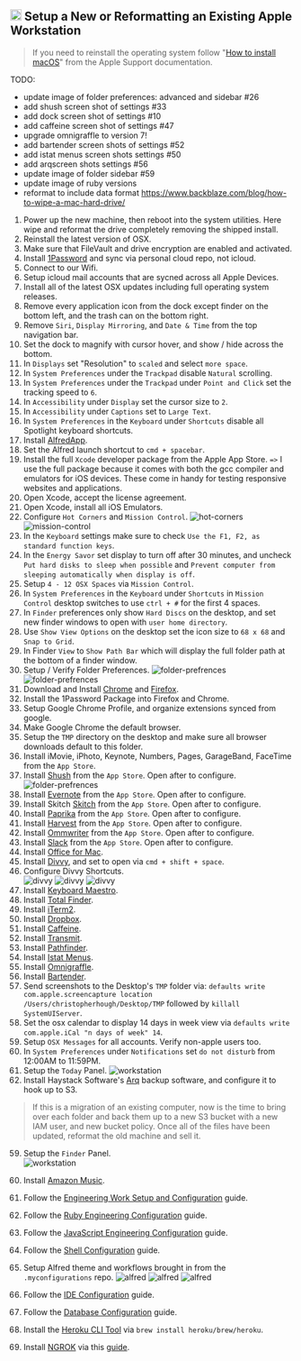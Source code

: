 ## <img src="https://cdn.rawgit.com/chrishough/my-public-data/master/my-configurations/installation.svg" height="20"> Setup a New or Reformatting an Existing Apple Workstation

> If you need to reinstall the operating system follow "[How to install macOS](https://support.apple.com/en-us/HT204904)" from the Apple Support documentation.



TODO: 
- update image of folder preferences: advanced and sidebar #26
- add shush screen shot of settings #33
- add dock screen shot of settings #10
- add caffeine screen shot of settings #47
- upgrade omnigraffle to version 7!
- add bartender screen shots of settings #52
- add istat menus screen shots settings #50
- add arqscreen shots settings #56
- update image of folder sidebar #59
- update image of ruby versions
- reformat to include data format https://www.backblaze.com/blog/how-to-wipe-a-mac-hard-drive/



1. Power up the new machine, then reboot into the system utilities. Here wipe and reformat the drive completely removing the shipped install. 
2. Reinstall the latest version of OSX. 
3. Make sure that FileVault and drive encryption are enabled and activated.
4. Install [1Password](https://1password.com/) and sync via personal cloud repo, not icloud.
5. Connect to our Wifi.
6. Setup icloud mail accounts that are sycned across all Apple Devices.
7. Install all of the latest OSX updates including full operating system releases.
8. Remove every application icon from the dock except finder on the bottom left, and the trash can on the bottom right.
9. Remove `Siri`, `Display Mirroring`, and `Date & Time` from the top navigation bar.
10. Set the dock to magnify with cursor hover, and show / hide across the bottom.
11. In `Displays` set "Resolution" to `scaled` and select `more space`.
12. In `System Preferences` under the `Trackpad` disable `Natural` scrolling.
13. In `System Preferences` under the `Trackpad` under `Point and Click` set the tracking speed to `6`.
14. In `Accessibility` under `Display` set the cursor size to `2`.
15. In `Accessibility` under `Captions` set to `Large Text`.
12. In `System Preferences` in the `Keyboard` under `Shortcuts` disable all Spotlight keyboard shortcuts.
13. Install [AlfredApp](https://www.alfredapp.com/).
14. Set the Alfred launch shortcut to `cmd + spacebar`.
15. Install the full `Xcode` developer package from the Apple App Store. `=>` I use the full package because it comes with both the gcc compiler and emulators for iOS devices. These come in handy for testing responsive websites and applications.
16. Open Xcode, accept the license agreement.
17. Open Xcode, install all iOS Emulators.
18. Configure `Hot Corners` and `Mission Control`.
  ![hot-corners](https://github.com/chrishough/my-public-data/raw/master/my-configurations/20180414/workstation/hot-corners.png)
  ![mission-control](https://github.com/chrishough/my-public-data/raw/master/my-configurations/20180414/workstation/mission-control.png)
19. In the `Keyboard` settings make sure to check `Use the F1, F2, as standard function keys`.
20. In the `Energy Savor` set display to turn off after 30 minutes, and uncheck `Put hard disks to sleep when possible` and `Prevent computer from sleeping automatically when display is off`.
21. Setup `4 - 12 OSX Spaces` via `Mission Control`.
22. In `System Preferences` in the `Keyboard` under `Shortcuts` in `Mission Control` desktop switches to use `ctrl + #` for the first 4 spaces.
23. In `Finder` preferences only show `Hard Discs` on the desktop, and set new finder windows to open with `user home directory`.
24. Use `Show View Options` on the desktop set the icon size to `68 x 68` and `Snap to Grid`.
25. In Finder `View` to `Show Path Bar` which will display the full folder path at the bottom of a finder window.
26. Setup / Verify Folder Preferences.
  ![folder-prefrences](https://github.com/chrishough/my-public-data/raw/master/my-configurations/20180414/workstation/folder-preferences.png)
  ![folder-prefrences](https://github.com/chrishough/my-public-data/raw/master/my-configurations/20180414/workstation/folder-preferences.png)
27. Download and Install [Chrome](https://www.google.com/chrome/browser/desktop/index.html) and [Firefox](https://www.mozilla.org/en-US/firefox/new/).
28. Install the 1Password Package into Firefox and Chrome.
29. Setup Google Chrome Profile, and organize extensions synced from google.
30. Make Google Chrome the default browser.
31. Setup the `TMP` directory on the desktop and make sure all browser downloads default to this folder.
32. Install iMovie, iPhoto, Keynote, Numbers, Pages, GarageBand, FaceTime from the `App Store`.
33. Install [Shush](http://mizage.com/shush/) from the `App Store`. Open after to configure. 
  ![folder-prefrences](https://github.com/chrishough/my-public-data/raw/master/my-configurations/20180414/workstation/folder-preferences.png)
34. Install [Evernote](https://evernote.com/) from the `App Store`. Open after to configure.
35. Install Skitch [Skitch](https://evernote.com/products/skitch) from the `App Store`. Open after to configure.
36. Install [Paprika](https://www.paprikaapp.com/) from the `App Store`. Open after to configure.
37. Install [Harvest](https://www.getharvest.com/) from the `App Store`. Open after to configure.
38. Install [Ommwriter](https://ommwriter.com/) from the `App Store`. Open after to configure.
39. Install [Slack](https://slack.com) from the `App Store`. Open after to configure.
40. Install [Office for Mac](https://www.microsoft.com/en-us/store/b/office).
41. Install [Divvy](http://mizage.com/divvy/), and set to open via `cmd + shift + space`.
42. Configure Divvy Shortcuts.  
  ![divvy](https://github.com/chrishough/my-public-data/raw/master/my-configurations/20180414/divvy/divvy1.png)
  ![divvy](https://github.com/chrishough/my-public-data/raw/master/my-configurations/20180414/divvy/divvy2.png)
  ![divvy](https://github.com/chrishough/my-public-data/raw/master/my-configurations/20180414/divvy/divvy3.png)
43. Install [Keyboard Maestro](https://www.keyboardmaestro.com/main/).
44. Install [Total Finder](https://totalfinder.binaryage.com/).
45. Install [iTerm2](https://www.iterm2.com/).
46. Install [Dropbox](https://www.dropbox.com).
47. Install [Caffeine](http://lightheadsw.com/caffeine/).
48. Install [Transmit](https://panic.com/transmit/).
49. Install [Pathfinder](https://cocoatech.com/).
50. Install [Istat Menus](https://bjango.com/mac/istatmenus/).
51. Install [Omnigraffle](https://www.omnigroup.com/omnigraffle).
52. Install [Bartender](https://www.macbartender.com/).
53. Send screenshots to the Desktop's `TMP` folder via: `defaults write com.apple.screencapture location /Users/christopherhough/Desktop/TMP` followed by `killall SystemUIServer`.
54. Set the osx calendar to display 14 days in week view via `defaults write com.apple.iCal "n days of week" 14`.
55. Setup `OSX Messages` for all accounts. Verify non-apple users too.
56. In `System Preferences` under `Notifications` set `do not disturb` from 12:00AM to 11:59PM.
57. Setup the `Today` Panel.
  ![workstation](https://github.com/chrishough/my-public-data/raw/master/my-configurations/20180414/workstation/osx-notifications-panel.png)
58. Install Haystack Software's [Arq](https://www.arqbackup.com/download/) backup software, and configure it to hook up to S3.

> If this is a migration of an existing computer, now is the time to bring over each folder and back them up to a new S3 bucket with a new IAM user, and new bucket policy. Once all of the files have been updated, reformat the old machine and sell it.    

59. Setup the `Finder` Panel.  
  ![workstation](https://github.com/chrishough/my-public-data/raw/master/my-configurations/20180414/workstation/osx-finder-panel.png)
60. Install [Amazon Music](https://www.amazon.com/gp/help/customer/display.html?nodeId=201377740).




















57. Follow the [Engineering Work Setup and Configuration](/guides/workstation.md) guide.
58. Follow the [Ruby Engineering Configuration](/guides/ruby.md) guide.
59. Follow the [JavaScript Engineering Configuration](/guides/js.md) guide.
60. Follow the [Shell Configuration](/guides/shell.md) guide.
61. Setup Alfred theme and workflows brought in from the `.myconfigurations` repo.
  ![alfred](https://github.com/chrishough/my-public-data/raw/master/my-configurations/20180414/alfred/alfred1.png)
  ![alfred](https://github.com/chrishough/my-public-data/raw/master/my-configurations/20180414/alfred/alfred2.png)
  ![alfred](https://github.com/chrishough/my-public-data/raw/master/my-configurations/20180414/alfred/alfred3.png)
62. Follow the [IDE Configuration](/guides/ide.md) guide.
63. Follow the [Database Configuration](/guides/database.md) guide.
64. Install the [Heroku CLI Tool](https://devcenter.heroku.com/articles/heroku-cli) via `brew install heroku/brew/heroku`.
65. Install [NGROK](https://ngrok.com/) via this [guide](https://gist.github.com/wosephjeber/aa174fb851dfe87e644e).


